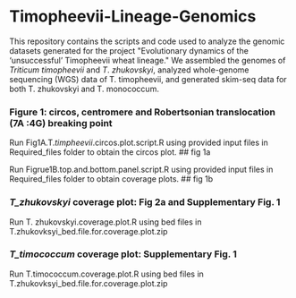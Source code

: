 # Timopheevii-Lineage-Genomics
This repository contains the scripts and code used to analyze the genomic datasets generated for the project "Evolutionary dynamics of the ‘unsuccessful’ Timopheevii wheat lineage."
We assembled the genomes of _Triticum_ _timopheevii_ and _T_. _zhukovskyi_, analyzed whole-genome sequencing (WGS) data of T. timopheevii, and generated skim-seq data for both T. zhukovskyi and T. monococcum.

### Figure 1: circos, centromere and Robertsonian translocation (7A :4G) breaking point
Run Fig1A.T._timpheevii_.circos.plot.script.R using provided input files in Required_files folder to obtain the circos plot. ## fig 1a

Run Figrue1B.top.and.bottom.panel.script.R using provided input files in Required_files folder to obtain coverage plots. ## fig 1b

### _T_zhukovskyi_ coverage plot: Fig 2a and Supplementary Fig. 1 
Run T. zhukovskyi.coverage.plot.R using bed files in T.zhukovksyi_bed.file.for.coverage.plot.zip

### _T_timococcum_ coverage plot: Supplementary Fig. 1 
Run T.timococcum.coverage.plot.R using bed files in T.zhukovksyi_bed.file.for.coverage.plot.zip
